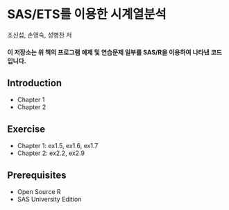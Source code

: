 # SAS/ETS를 이용한 시계열분석

조신섭, 손영숙, 성병찬 저

#### 이 저장소는 위 책의 프로그램 예제 및 연습문제 일부를 SAS/R을 이용하여 나타낸 코드입니다.

## Introduction
- Chapter 1
- Chapter 2

## Exercise

- Chapter 1: ex1.5, ex1.6, ex1.7
- Chapter 2: ex2.2, ex2.9

## Prerequisites

- Open Source R
- SAS University Edition
